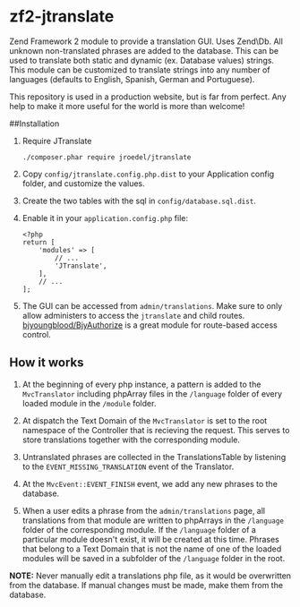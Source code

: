 # zf2-jtranslate

Zend Framework 2 module to provide a translation GUI. Uses Zend\Db. All unknown non-translated phrases are added to the database. This can be used to translate both static and dynamic (ex. Database values) strings. This module can be customized to translate strings into any number of languages (defaults to English, Spanish, German and Portuguese).

This repository is used in a production website, but is far from perfect. Any help to make it more useful for the world is more than welcome!

##Installation

1. Require JTranslate
    ```
    ./composer.phar require jroedel/jtranslate
    ```
    
2. Copy `config/jtranslate.config.php.dist` to your Application config folder, and customize the values.

3. Create the two tables with the sql in `config/database.sql.dist`.

4. Enable it in your `application.config.php` file: 
    ```
    <?php
    return [
        'modules' => [
            // ...
            'JTranslate',
        ],
        // ...
    ];
    ```

5. The GUI can be accessed from `admin/translations`. Make sure to only allow administers to access the `jtranslate` and child routes. [bjyoungblood/BjyAuthorize](https://github.com/bjyoungblood/BjyAuthorize) is a great module for route-based access control.

## How it works

1. At the beginning of every php instance, a pattern is added to the `MvcTranslator` including phpArray files in the `/language` folder of every loaded module in the `/module` folder.

2. At dispatch the Text Domain of the `MvcTranslator` is set to the root namespace of the Controller that is recieving the request. This serves to store translations together with the corresponding module.

3. Untranslated phrases are collected in the TranslationsTable by listening to the `EVENT_MISSING_TRANSLATION` event of the Translator. 

4. At the `MvcEvent::EVENT_FINISH` event, we add any new phrases to the database.

5. When a user edits a phrase from the `admin/translations` page, all translations from that module are written to phpArrays in the `/language` folder of the corresponding module. If the `/language` folder of a particular module doesn't exist, it will be created at this time. Phrases that belong to a Text Domain that is not the name of one of the loaded modules will be saved in a subfolder of the `/language` folder in the root.

**NOTE:** Never manually edit a translations php file, as it would be overwritten from the database. If manual changes must be made, make them from the database.
